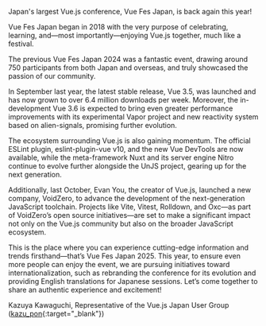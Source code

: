 Japan's largest Vue.js conference, Vue Fes Japan, is back again this year!

Vue Fes Japan began in 2018 with the very purpose of celebrating, learning, and—most importantly—enjoying Vue.js together, much like a festival.

The previous Vue Fes Japan 2024 was a fantastic event, drawing around 750 participants from both Japan and overseas, and truly showcased the passion of our community.

In September last year, the latest stable release, Vue 3.5, was launched and has now grown to over 6.4 million downloads per week. Moreover, the in-development Vue 3.6 is expected to bring even greater performance improvements with its experimental Vapor project and new reactivity system based on alien-signals, promising further evolution.

The ecosystem surrounding Vue.js is also gaining momentum. The official ESLint plugin, eslint-plugin-vue v10, and the new Vue DevTools are now available, while the meta-framework Nuxt and its server engine Nitro continue to evolve further alongside the UnJS project, gearing up for the next generation.

Additionally, last October, Evan You, the creator of Vue.js, launched a new company, VoidZero, to advance the development of the next-generation JavaScript toolchain. Projects like Vite, Vitest, Rolldown, and Oxc—as part of VoidZero’s open source initiatives—are set to make a significant impact not only on the Vue.js community but also on the broader JavaScript ecosystem.

This is the place where you can experience cutting-edge information and trends firsthand—that’s Vue Fes Japan 2025. This year, to ensure even more people can enjoy the event, we are pursuing initiatives toward internationalization, such as rebranding the conference for its evolution and providing English translations for Japanese sessions. Let’s come together to share an authentic experience and excitement!

Kazuya Kawaguchi, Representative of the Vue.js Japan User Group ([kazu_pon](https://github.com/kazupon){:target="_blank"})
